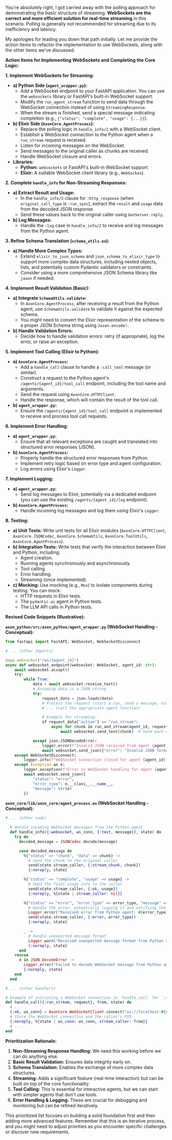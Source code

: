 You're absolutely right, I got carried away with the polling approach for demonstrating the basic structure of streaming. **WebSockets are the correct and more efficient solution for real-time streaming** in this scenario. Polling is generally not recommended for streaming due to its inefficiency and latency.

My apologies for leading you down that path initially. Let me provide the action items to refactor the implementation to use WebSockets, along with the other items we've discussed.

**Action Items for Implementing WebSockets and Completing the Core Logic:**

**1. Implement WebSockets for Streaming:**

*   **a) Python Side (`agent_wrapper.py`):**
    *   Add a WebSocket endpoint to your FastAPI application. You can use the `websockets` library or FastAPI's built-in WebSocket support.
    *   Modify the `run_agent_stream` function to send data through the WebSocket connection instead of using `StreamingResponse`.
    *   When the stream is finished, send a special message indicating completion (e.g., `{"status": "complete", "usage": {...}}`).
*   **b) Elixir Side (`AxonCore.AgentProcess`):**
    *   Replace the polling logic in `handle_info/2` with a WebSocket client.
    *   Establish a WebSocket connection to the Python agent when a `run_stream` request is received.
    *   Listen for incoming messages on the WebSocket.
    *   Send messages to the original caller as chunks are received.
    *   Handle WebSocket closure and errors.
*   **Libraries:**
    *   **Python:** `websockets` or FastAPI's built-in WebSocket support.
    *   **Elixir:** A suitable WebSocket client library (e.g., `WebSockex`).

**2. Complete `handle_info` for Non-Streaming Responses:**

*   **a) Extract Result and Usage:**
    *   In the `handle_info/2` clause for `:http_response` (when `original_call_type` is `:run_sync`), extract the `result` and `usage` data from the decoded JSON response.
    *   Send these values back to the original caller using `GenServer.reply`.
*   **b) Log Messages:**
    *   Handle the `:log` case in `handle_info/2` to receive and log messages from the Python agent.

**3. Refine Schema Translation (`schema_utils.ex`):**

*   **a) Handle More Complex Types:**
    *   Extend `elixir_to_json_schema` and `json_schema_to_elixir_type` to support more complex data structures, including nested objects, lists, and potentially custom Pydantic validators or constraints.
    *   Consider using a more comprehensive JSON Schema library like `jaxon` if needed.

**4. Implement Result Validation (Basic):**

*   **a) Integrate `SchemaUtils.validate`:**
    *   In `AxonCore.AgentProcess`, after receiving a result from the Python agent, use `SchemaUtils.validate` to validate it against the expected schema.
    *   You might need to convert the Elixir representation of the schema to a proper JSON Schema string using `Jason.encode!`.
*   **b) Handle Validation Errors:**
    *   Decide how to handle validation errors: retry (if appropriate), log the error, or raise an exception.

**5. Implement Tool Calling (Elixir to Python):**

*   **a) `AxonCore.AgentProcess`:**
    *   Add a `handle_call` clause to handle a `:call_tool` message (or similar).
    *   Construct a request to the Python agent's `/agents/{agent_id}/tool_call` endpoint, including the tool name and arguments.
    *   Send the request using `AxonCore.HTTPClient`.
    *   Handle the response, which will contain the result of the tool call.
*   **b) `agent_wrapper.py`:**
    *   Ensure the `/agents/{agent_id}/tool_call` endpoint is implemented to receive and process tool call requests.

**6. Implement Error Handling:**

*   **a) `agent_wrapper.py`:**
    *   Ensure that all relevant exceptions are caught and translated into structured error responses (JSON).
*   **b) `AxonCore.AgentProcess`:**
    *   Properly handle the structured error responses from Python.
    *   Implement retry logic based on error type and agent configuration.
    *   Log errors using Elixir's `Logger`.

**7. Implement Logging:**

*   **a) `agent_wrapper.py`:**
    *   Send log messages to Elixir, potentially via a dedicated endpoint (you can use the existing `/agents/{agent_id}/log` endpoint).
*   **b) `AxonCore.AgentProcess`:**
    *   Handle incoming log messages and log them using Elixir's `Logger`.

**8. Testing:**

*   **a) Unit Tests:** Write unit tests for all Elixir modules (`AxonCore.HTTPClient`, `AxonCore.JSONCodec`, `AxonCore.SchemaUtils`, `AxonCore.ToolUtils`, `AxonCore.AgentProcess`).
*   **b) Integration Tests:** Write tests that verify the interaction between Elixir and Python, including:
    *   Agent creation.
    *   Running agents synchronously and asynchronously.
    *   Tool calling.
    *   Error handling.
    *   Streaming (once implemented).
*   **c) Mocking:** Use mocking (e.g., `Mox`) to isolate components during testing. You can mock:
    *   HTTP requests in Elixir tests.
    *   The `pydantic-ai` agent in Python tests.
    *   The LLM API calls in Python tests.

**Revised Code Snippets (Illustrative):**

**`axon_python/src/axon_python/agent_wrapper.py` (WebSocket Handling - Conceptual):**

```python
from fastapi import FastAPI, WebSocket, WebSocketDisconnect

# ... (other imports)

@app.websocket("/ws/{agent_id}")
async def websocket_endpoint(websocket: WebSocket, agent_id: str):
    await websocket.accept()
    try:
        while True:
            data = await websocket.receive_text()
            # Assuming data is a JSON string
            try:
                request_data = json.loads(data)
                # Process the request (start a run, send a message, etc.)
                # ... (call the appropriate agent function)

                # Example for streaming:
                if request_data["action"] == "run_stream":
                    async for chunk in run_and_stream(agent_id, request_data):
                        await websocket.send_text(chunk)  # Send each chunk

            except json.JSONDecodeError:
                logger.error(f"Invalid JSON received from agent {agent_id}")
                await websocket.send_json({"error": "Invalid JSON format"})
    except WebSocketDisconnect:
        logger.info(f"WebSocket connection closed for agent {agent_id}")
    except Exception as e:
        logger.exception(f"Error in WebSocket handling for agent {agent_id}: {e}")
        await websocket.send_json({
            "status": "error",
            "error_type": e.__class__.__name__,
            "message": str(e)
        })
```

**`axon_core/lib/axon_core/agent_process.ex` (WebSocket Handling - Conceptual):**

```elixir
# ... (other code)

  # Handle incoming WebSocket messages from the Python agent
  def handle_info({:websocket, ws_conn, {:text, message}}, state) do
    try do
      decoded_message = JSONCodec.decode(message)

      case decoded_message do
        %{"status" => "chunk", "data" => chunk} ->
          # Send the chunk to the original caller
          send(state.stream_caller, {:stream_chunk, chunk})
          {:noreply, state}

        %{"status" => "complete", "usage" => usage} ->
          # Send the final usage info to the caller
          send(state.stream_caller, {:ok, usage})
          {:noreply, %{state | stream_caller: nil}}

        %{"status" => "error", "error_type" => error_type, "message" => error_message} ->
          # Handle the error, potentially logging it and notifying the caller
          Logger.error("Received error from Python agent: #{error_type} - #{error_message}")
          send(state.stream_caller, {:error, error_type})
          {:noreply, state}

        _ ->
          # Handle unexpected message format
          Logger.warn("Received unexpected message format from Python agent: #{inspect(decoded_message)}")
          {:noreply, state}
      end
    rescue
      e in JSON.DecodeError ->
        Logger.error("Failed to decode WebSocket message from Python agent: #{inspect(e)}")
        {:noreply, state}
    end
  end

# ... (other handlers)

# Example of initiating a WebSocket connection in `handle_call` for `:run_stream`
def handle_call({:run_stream, request}, from, state) do
  # ...
  {:ok, ws_conn} = AxonCore.WebSocketClient.connect("ws://localhost:#{state.port}/ws/#{state.name}")
  # Store the WebSocket connection and the caller's PID
  {:noreply, %{state | ws_conn: ws_conn, stream_caller: from}}
  # ...
end
```

**Prioritization Rationale:**

1. **Non-Streaming Response Handling:** We need this working before we can do anything else.
2. **Basic Result Validation:** Ensures data integrity early on.
3. **Schema Translation:** Enables the exchange of more complex data structures.
4. **Streaming:**  Adds a significant feature (real-time interaction) but can be built on top of the core functionality.
5. **Tool Calling:**  This is essential for interactive agents, but we can start with simpler agents that don't use tools.
6. **Error Handling & Logging:** These are crucial for debugging and monitoring but can be refined iteratively.

This prioritized list focuses on building a solid foundation first and then adding more advanced features. Remember that this is an iterative process, and you might need to adjust priorities as you encounter specific challenges or discover new requirements.
